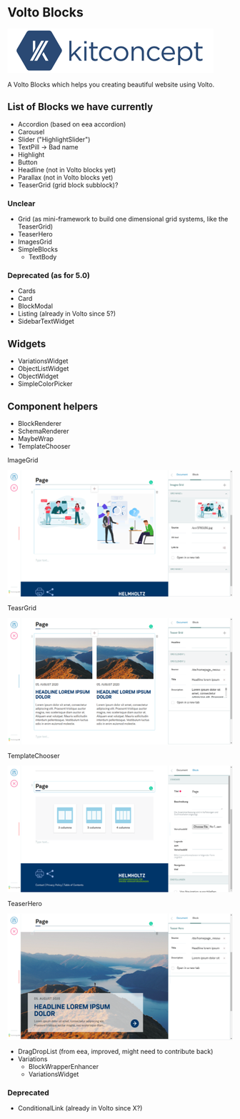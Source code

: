 # Volto Blocks

![kitconcept GmbH](https://raw.githubusercontent.com/kitconcept/volto-form-builder/master/kitconcept.png)

A Volto Blocks which helps you creating beautiful website using Volto.

## List of Blocks we have currently

- Accordion (based on eea accordion)
- Carousel
- Slider ("HighlightSlider")
- TextPill -> Bad name
- Highlight
- Button
- Headline (not in Volto blocks yet)
- Parallax (not in Volto blocks yet)
- TeaserGrid (grid block subblock)?

### Unclear

- Grid (as mini-framework to build one dimensional grid systems, like the TeaserGrid)
- TeaserHero
- ImagesGrid
- SimpleBlocks
  - TextBody

### Deprecated (as for 5.0)

- Cards
- Card
- BlockModal
- Listing (already in Volto since 5?)
- SidebarTextWidget

## Widgets

- VariationsWidget
- ObjectListWidget
- ObjectWidget
- SimpleColorPicker

## Component helpers

- BlockRenderer
- SchemaRenderer
- MaybeWrap
- TemplateChooser

ImageGrid

![ImageGrid GmbH](https://raw.githubusercontent.com/kitconcept/volto-blocks/master/ImageGrid.png)

TeasrGrid

![TeasrGrid](https://raw.githubusercontent.com/kitconcept/volto-blocks/master/TeaserGrid.png)

TemplateChooser

![TemplateChooser](https://raw.githubusercontent.com/kitconcept/volto-blocks/master/TemplateChooser.png)

TeaserHero

![TeaserHero](https://raw.githubusercontent.com/kitconcept/volto-blocks/master/TeaserHero.png)

- DragDropList (from eea, improved, might need to contribute back)
- Variations
  - BlockWrapperEnhancer
  - VariationsWidget

### Deprecated

- ConditionalLink (already in Volto since X?)
